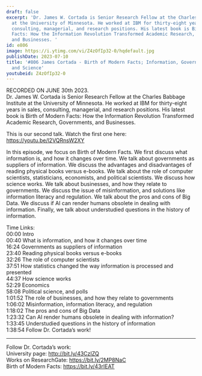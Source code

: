```yaml
---
draft: false
excerpt: 'Dr. James W. Cortada is Senior Research Fellow at the Charles Babbage Institute
  at the University of Minnesota. He worked at IBM for thirty-eight years in sales,
  consulting, managerial, and research positions. His latest book is Birth of Modern
  Facts: How the Information Revolution Transformed Academic Research, Governments,
  and Businesses. '
id: e806
image: https://i.ytimg.com/vi/Z4zOfIp32-0/hqdefault.jpg
publishDate: 2023-07-10
title: '#806 James Cortada - Birth of Modern Facts; Information, Government, Business,
  and Science'
youtubeid: Z4zOfIp32-0
---
```

RECORDED ON JUNE 30th 2023.  
Dr. James W. Cortada is Senior Research Fellow at the Charles Babbage Institute at the University of Minnesota. He worked at IBM for thirty-eight years in sales, consulting, managerial, and research positions. His latest book is Birth of Modern Facts: How the Information Revolution Transformed Academic Research, Governments, and Businesses. 

This is our second talk. Watch the first one here: https://youtu.be/l2VQRnsW2XY

In this episode, we focus on Birth of Modern Facts. We first discuss what information is, and how it changes over time. We talk about governments as suppliers of information. We discuss the advantages and disadvantages of reading physical books versus e-books. We talk about the role of computer scientists, statisticians, economists, and political scientists. We discuss how science works. We talk about businesses, and how they relate to governments. We discuss the issue of misinformation, and solutions like information literacy and regulation. We talk about the pros and cons of Big Data. We discuss if AI can render humans obsolete in dealing with information. Finally, we talk about understudied questions in the history of information.

Time Links:  
00:00  Intro  
00:40  What is information, and how it changes over time  
16:24  Governments as suppliers of information  
23:40  Reading physical books versus e-books  
32:26  The role of computer scientists  
37:51  How statistics changed the way information is processed and presented  
44:37  How science works  
52:29  Economics  
58:08  Political science, and polls  
1:01:52  The role of businesses, and how they relate to governments  
1:06:02  Misinformation, information literacy, and regulation  
1:18:02  The pros and cons of Big Data  
1:23:32  Can AI render humans obsolete in dealing with information?  
1:33:45  Understudied questions in the history of information  
1:38:54  Follow Dr. Cortada’s work!

---

Follow Dr. Cortada’s work:  
University page: http://bit.ly/43CzIZQ  
Works on ResearchGate: https://bit.ly/2MP8NaC  
Birth of Modern Facts: https://bit.ly/43rIEAT
